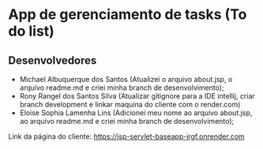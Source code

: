 # App de gerenciamento de tasks (To do list)

## Desenvolvedores

- Michael Albuquerque dos Santos (Atualizei o arquivo about.jsp, o arquivo readme.md e criei minha branch de desenvolvimento);
- Rony Rangel dos Santos Silva (Atualizar gitignore para a IDE intellij, criar branch development e linkar maquina do cliente com o render.com)
- Eloise Sophia Lamenha Lins (Adicionei meu nome ao arquivo about.jsp, ao arquivo readme.md e criei minha branch de desenvolvimento);


Link da página do cliente: https://jsp-servlet-baseapp-jrgf.onrender.com
